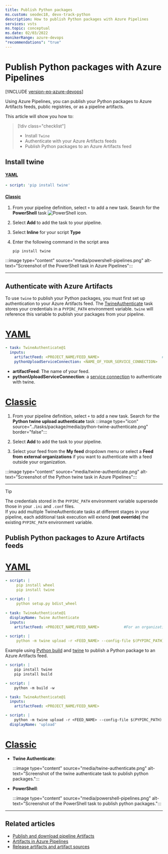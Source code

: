 ```yaml
---
title: Publish Python packages
ms.custom: seodec18, devx-track-python
description: How to publish Python packages with Azure Pipelines
services: vsts
ms.topic: conceptual
ms.date: 02/03/2022
monikerRange: azure-devops
"recommendations": "true"
---
```


# Publish Python packages with Azure Pipelines

[!INCLUDE [version-eq-azure-devops](../../includes/version-eq-azure-devops.md)]

Using Azure Pipelines, you can publish your Python packages to Azure Artifacts feeds, public registries, or as a pipeline artifacts. 

This article will show you how to: 

> [!div class="checklist"]  
> * Install `Twine` 
> * Authenticate with your Azure Artifacts feeds
> * Publish Python packages to an Azure Artifacts feed

## Install twine

#### [YAML](#tab/yaml/)

```yaml
- script: 'pip install twine'
```

#### [Classic](#tab/classic/)

1. From your pipeline definition, select `+` to add a new task. Search for the **PowerShell** task ![PowerShell icon](../tasks/utility/media/powershell.png).

1. Select **Add** to add the task to your pipeline.

1. Select **Inline** for your script **Type**

1. Enter the following command in the script area

    ```Command
    pip install twine
    ```

:::image type="content" source="media/powershell-pipelines.png" alt-text="Screenshot of the PowerShell task in Azure Pipelines":::

* * *

## Authenticate with Azure Artifacts

To use `twine` to publish your Python packages, you must first set up authentication to your Azure Artifacts feed. The [TwineAuthenticate](/azure/devops/pipelines/tasks/reference/twine-authenticate-v1) task stores your  credentials in a `PYPIRC_PATH` environment variable. `twine` will reference this variable to publish your packages from your pipeline.

# [YAML](#tab/yaml)

```yaml
- task: TwineAuthenticate@1
  inputs:
    artifactFeed: <PROJECT_NAME/FEED_NAME>                            #For an organization-scoped feed, artifactFeed: <FEED_NAME>
    pythonUploadServiceConnection: <NAME_OF_YOUR_SERVICE_CONNECTION>
```

- **artifactFeed**: The name of your feed.
- **pythonUploadServiceConnection**: a [service connection](../library/service-endpoints.md#python-package-upload-service-connection) to authenticate with twine.

# [Classic](#tab/classic)

1. From your pipeline definition, select `+` to add a new task. Search for the **Python twine upload authenticate** task :::image type="icon" source="../tasks/package/media/python-twine-authenticate.png" border="false":::

1. Select **Add** to add the task to your pipeline.

1. Select your feed from the **My feed** dropdown menu or select a **Feed from external organizations** if you want to authenticate with a feed outside your organization.

:::image type="content" source="media/twine-authenticate.png" alt-text="Screenshot of the Python twine task in Azure Pipelines":::

* * *

> [!TIP]
> The credentials stored in the `PYPIRC_PATH` environment variable supersede those in your `.ini` and `.conf` files.  
> If you add multiple TwineAuthenticate tasks at different stages in your pipeline, each additional task execution will extend **(not override)** the existing `PYPIRC_PATH` environment variable.

## Publish Python packages to Azure Artifacts feeds

# [YAML](#tab/yaml)

```YAML
- script: |
     pip install wheel
     pip install twine
  
- script: |
     python setup.py bdist_wheel
   
- task: TwineAuthenticate@1
  displayName: Twine Authenticate
  inputs:
    artifactFeed: <PROJECT_NAME/FEED_NAME>           #For an organization-scoped feed, artifactFeed: <FEED_NAME>.
  
- script: |
     python -m twine upload -r <FEED_NAME> --config-file $(PYPIRC_PATH) dist/*.whl
```

Example using [Python build](https://pypi.org/project/build/) and [twine](https://pypi.org/project/twine/) to publish a Python package to an Azure Artifacts feed.

```YAML
- script: |
    pip install twine
    pip install build

- script: |
    python -m build -w

- task: TwineAuthenticate@1
  inputs:
    artifactFeed: <PROJECT_NAME/FEED_NAME>

- script: |
    python -m twine upload -r <FEED_NAME> --config-file $(PYPIRC_PATH) dist/*.whl
  displayName: 'upload'
```

# [Classic](#tab/classic)

- **Twine Authenticate**:

    :::image type="content" source="media/twine-authenticate.png" alt-text="Screenshot of the twine authenticate task to publish python packages.":::

- **PowerShell**:

    :::image type="content" source="media/powershell-pipelines.png" alt-text="Screenshot of the PowerShell task to publish python packages.":::

* * *

## Related articles

- [Publish and download pipeline Artifacts](./pipeline-artifacts.md)
- [Artifacts in Azure Pipelines](./build-artifacts.md)
- [Release artifacts and artifact sources](../release/artifacts.md)
